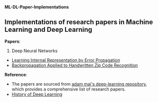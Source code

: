 **ML-DL-Paper-Implementations**

Implementations of research papers in Machine Learning and Deep Learning 
------------------------------------------------------------------------

**Papers**: 
1. Deep Neural Networks
- [Learning Internal Representation by Error Propagation](https://github.com/sammmeeeer/ML-DL-Paper-Implementations/tree/main/dnn)
- [Backpropagation Applied to Handwritten Zip Code Recognition](https://github.com/sammmeeeer/ML-DL-Paper-Implementations/tree/main/cnn)

**Reference**:
- The papers are sourced from [adam maj's deep-learning repository](https://github.com/adam-maj/deep-learning), which provides a comprehensive list of research papers.
- [History of Deep Learning](https://github.com/saurabhaloneai/History-of-Deep-Learning)
